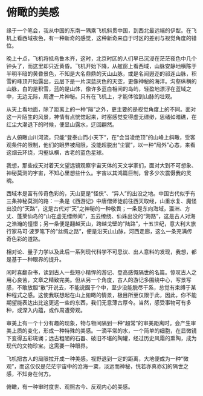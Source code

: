 # 俯瞰的美感

缘于一个笔会，我从中国的东南一隅乘飞机斜贯中国，到西北最远端的伊犁。在飞机上看西域夜色，有一种新奇的感觉，这种新奇来自于时区的差别与视觉角度的错位。 

晚上十点，飞机将抵乌鲁木齐，这时，北京时区的人们早已沉浸在茫茫夜色中几个钟头了，而这里却只近黄昏。飞机开始下降，从舷窗上看西域，山脉安静地横陈于半明半暗的黄昏景色，不知是大名鼎鼎的天山山脉，或是名闻遐迩的祁连山脉，积雪的峰顶开始露出，云层下是一片深蓝灰色的天空，更像神秘的海洋。沟壑纵横的山脉，白的是积雪，蓝的是山体，像许多蓝白相间的岛屿，轻盈地漂浮在蓝域之中，无边无际，周遭一片神秘。只有在飞机上，才能体验到山脉的壮观。 

从天上看地面，除了距离上的一种“隔”之外，更主要的是视觉角度上的不同。面对这一片陌生的风景，神情有点恍惚起来，时窑感觉变得虚无缥缈，思绪如暗礁，在红尘大潮退下的时候，便显山露水，迂回翩然。 

古人俯瞰山川河流，只能“登泰山而小天下”，在“会当凌绝顶”的山峰上斜瞰，受客观条件的限制，他们的眼界被局限，没能超脱出“尘寰”，以一种“局外”心态，来看这烟云环绕，沟壑纵横，古老的蓝色星球。 

我想，那些成天对着天文望远镜观察宇宙天体的天文学家们，面对大到不可想象、神秘莫测的宇宙，不知心里想些什么。宇宙以其鸿篇巨制，曾多少次震慑我的灵魂。 

西域本是富有传奇色彩的，天山更是“怪侠”、“异人”的出没之地。中国古代似乎有三条神秘莫测的路：一条是《西游记》中唐僧师徒前往西天取经，山重水复、魔怪出没的“天路”，这是古代对“天”之神秘的一种敬畏；一条是东向海域，瀛洲、方丈、蓬莱仙岛的“山在虚无缥缈间”，五云缭绕、仙姝出没的“海路”，这是古人对海之浩瀚的憧憬；另一条便是翻越天山，跨越戈壁的“陆路”，十五世纪，意大利大旅行家马可·波罗笔下的“丝绸之路”，便是沿天山山脉，河西走廊，这么一条充满传奇色彩的道路。 

相对论、量子力学以及此后一系列现代科学不可思议、出人意料的发现，我想，都是基于一种眼界的提升。 

闲时喜翻杂书，读到古人一些短小精悍的游记、登高感慨隔世的名篇。惊叹古人之用心良苦，文章之精致完美。但从另一个角度，古人的游记多围绕中心，写景写感，不敢放胆“散”开说去，不能说囿于个中，至少没能脱尽干系，总觉有束缚于某种程式之感。这使我联想起在山上俯瞰的情景，极目所至仅限于此，因此，你不能期望能表达出比这更远一些的东西，我们无意薄古厚今。当然，感受事物可有多种，或深入内蕴，或作周遭旁观。 

审美上有一个十分有趣的现象，物与物间隔到一种“超常”的审美距离时。会产生审美上质的变化，形成一种特殊的美感。一滴平常的水，一个简单的细胞，在显微镜下变得五彩斑谰；远古粗陋的石器、破旧不堪的陶罐，经过历史风霜的熏陶，成为现代的文物珍宝。这需要一种眼界。 

飞机把古人的局限拉开成一种美感。视野退到一定的距离，大地便成为一种“微观”，而这仅仅是茫茫宇宙中的沧海一粟，淡远而神秘，恍若亦真亦幻的隔世之感，不知身在何方。 

俯瞰，有一种审时度世、观照古今、反观内心的美感。
 